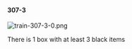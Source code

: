 #### 307-3
![train-307-3-0.png](https://github.com/lil-lab/nlvr/raw/master/nlvr/train/images/1/train-307-3-0.png "train-307-3-0.png")

There is 1 box with at least 3 black items